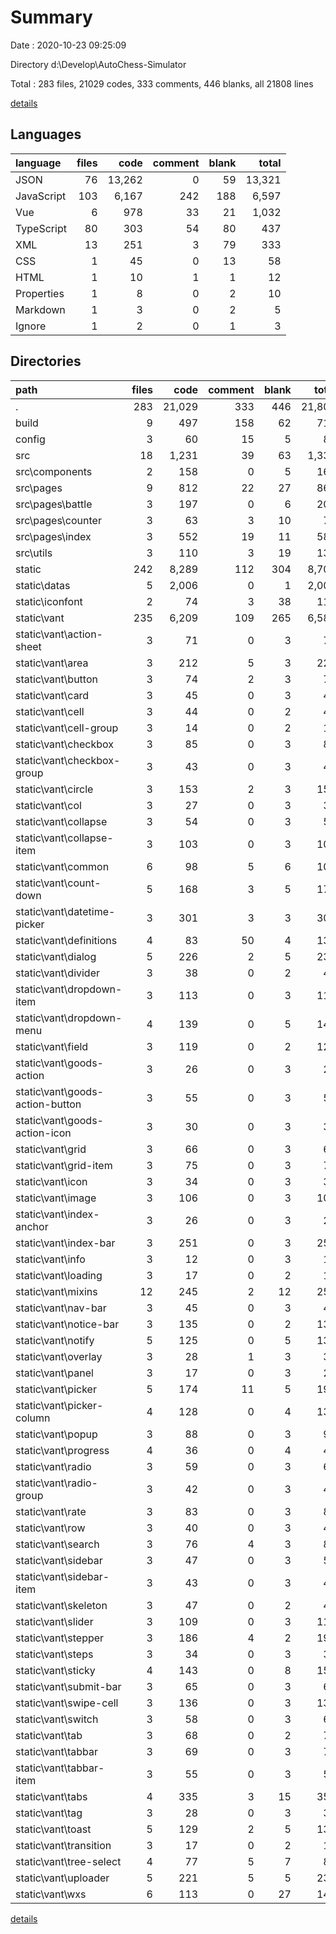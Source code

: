 # Summary

Date : 2020-10-23 09:25:09

Directory d:\Develop\AutoChess-Simulator

Total : 283 files,  21029 codes, 333 comments, 446 blanks, all 21808 lines

[details](details.md)

## Languages
| language | files | code | comment | blank | total |
| :--- | ---: | ---: | ---: | ---: | ---: |
| JSON | 76 | 13,262 | 0 | 59 | 13,321 |
| JavaScript | 103 | 6,167 | 242 | 188 | 6,597 |
| Vue | 6 | 978 | 33 | 21 | 1,032 |
| TypeScript | 80 | 303 | 54 | 80 | 437 |
| XML | 13 | 251 | 3 | 79 | 333 |
| CSS | 1 | 45 | 0 | 13 | 58 |
| HTML | 1 | 10 | 1 | 1 | 12 |
| Properties | 1 | 8 | 0 | 2 | 10 |
| Markdown | 1 | 3 | 0 | 2 | 5 |
| Ignore | 1 | 2 | 0 | 1 | 3 |

## Directories
| path | files | code | comment | blank | total |
| :--- | ---: | ---: | ---: | ---: | ---: |
| . | 283 | 21,029 | 333 | 446 | 21,808 |
| build | 9 | 497 | 158 | 62 | 717 |
| config | 3 | 60 | 15 | 5 | 80 |
| src | 18 | 1,231 | 39 | 63 | 1,333 |
| src\components | 2 | 158 | 0 | 5 | 163 |
| src\pages | 9 | 812 | 22 | 27 | 861 |
| src\pages\battle | 3 | 197 | 0 | 6 | 203 |
| src\pages\counter | 3 | 63 | 3 | 10 | 76 |
| src\pages\index | 3 | 552 | 19 | 11 | 582 |
| src\utils | 3 | 110 | 3 | 19 | 132 |
| static | 242 | 8,289 | 112 | 304 | 8,705 |
| static\datas | 5 | 2,006 | 0 | 1 | 2,007 |
| static\iconfont | 2 | 74 | 3 | 38 | 115 |
| static\vant | 235 | 6,209 | 109 | 265 | 6,583 |
| static\vant\action-sheet | 3 | 71 | 0 | 3 | 74 |
| static\vant\area | 3 | 212 | 5 | 3 | 220 |
| static\vant\button | 3 | 74 | 2 | 3 | 79 |
| static\vant\card | 3 | 45 | 0 | 3 | 48 |
| static\vant\cell | 3 | 44 | 0 | 2 | 46 |
| static\vant\cell-group | 3 | 14 | 0 | 2 | 16 |
| static\vant\checkbox | 3 | 85 | 0 | 3 | 88 |
| static\vant\checkbox-group | 3 | 43 | 0 | 3 | 46 |
| static\vant\circle | 3 | 153 | 2 | 3 | 158 |
| static\vant\col | 3 | 27 | 0 | 3 | 30 |
| static\vant\collapse | 3 | 54 | 0 | 3 | 57 |
| static\vant\collapse-item | 3 | 103 | 0 | 3 | 106 |
| static\vant\common | 6 | 98 | 5 | 6 | 109 |
| static\vant\count-down | 5 | 168 | 3 | 5 | 176 |
| static\vant\datetime-picker | 3 | 301 | 3 | 3 | 307 |
| static\vant\definitions | 4 | 83 | 50 | 4 | 137 |
| static\vant\dialog | 5 | 226 | 2 | 5 | 233 |
| static\vant\divider | 3 | 38 | 0 | 2 | 40 |
| static\vant\dropdown-item | 3 | 113 | 0 | 3 | 116 |
| static\vant\dropdown-menu | 4 | 139 | 0 | 5 | 144 |
| static\vant\field | 3 | 119 | 0 | 2 | 121 |
| static\vant\goods-action | 3 | 26 | 0 | 3 | 29 |
| static\vant\goods-action-button | 3 | 55 | 0 | 3 | 58 |
| static\vant\goods-action-icon | 3 | 30 | 0 | 3 | 33 |
| static\vant\grid | 3 | 66 | 0 | 3 | 69 |
| static\vant\grid-item | 3 | 75 | 0 | 3 | 78 |
| static\vant\icon | 3 | 34 | 0 | 3 | 37 |
| static\vant\image | 3 | 106 | 0 | 3 | 109 |
| static\vant\index-anchor | 3 | 26 | 0 | 3 | 29 |
| static\vant\index-bar | 3 | 251 | 0 | 3 | 254 |
| static\vant\info | 3 | 12 | 0 | 3 | 15 |
| static\vant\loading | 3 | 17 | 0 | 2 | 19 |
| static\vant\mixins | 12 | 245 | 2 | 12 | 259 |
| static\vant\nav-bar | 3 | 45 | 0 | 3 | 48 |
| static\vant\notice-bar | 3 | 135 | 0 | 2 | 137 |
| static\vant\notify | 5 | 125 | 0 | 5 | 130 |
| static\vant\overlay | 3 | 28 | 1 | 3 | 32 |
| static\vant\panel | 3 | 17 | 0 | 3 | 20 |
| static\vant\picker | 5 | 174 | 11 | 5 | 190 |
| static\vant\picker-column | 4 | 128 | 0 | 4 | 132 |
| static\vant\popup | 3 | 88 | 0 | 3 | 91 |
| static\vant\progress | 4 | 36 | 0 | 4 | 40 |
| static\vant\radio | 3 | 59 | 0 | 3 | 62 |
| static\vant\radio-group | 3 | 42 | 0 | 3 | 45 |
| static\vant\rate | 3 | 83 | 0 | 3 | 86 |
| static\vant\row | 3 | 40 | 0 | 3 | 43 |
| static\vant\search | 3 | 76 | 4 | 3 | 83 |
| static\vant\sidebar | 3 | 47 | 0 | 3 | 50 |
| static\vant\sidebar-item | 3 | 43 | 0 | 3 | 46 |
| static\vant\skeleton | 3 | 47 | 0 | 2 | 49 |
| static\vant\slider | 3 | 109 | 0 | 3 | 112 |
| static\vant\stepper | 3 | 186 | 4 | 2 | 192 |
| static\vant\steps | 3 | 34 | 0 | 3 | 37 |
| static\vant\sticky | 4 | 143 | 0 | 8 | 151 |
| static\vant\submit-bar | 3 | 65 | 0 | 3 | 68 |
| static\vant\swipe-cell | 3 | 136 | 0 | 3 | 139 |
| static\vant\switch | 3 | 58 | 0 | 3 | 61 |
| static\vant\tab | 3 | 68 | 0 | 2 | 70 |
| static\vant\tabbar | 3 | 69 | 0 | 3 | 72 |
| static\vant\tabbar-item | 3 | 55 | 0 | 3 | 58 |
| static\vant\tabs | 4 | 335 | 3 | 15 | 353 |
| static\vant\tag | 3 | 28 | 0 | 3 | 31 |
| static\vant\toast | 5 | 129 | 2 | 5 | 136 |
| static\vant\transition | 3 | 17 | 0 | 2 | 19 |
| static\vant\tree-select | 4 | 77 | 5 | 7 | 89 |
| static\vant\uploader | 5 | 221 | 5 | 5 | 231 |
| static\vant\wxs | 6 | 113 | 0 | 27 | 140 |

[details](details.md)